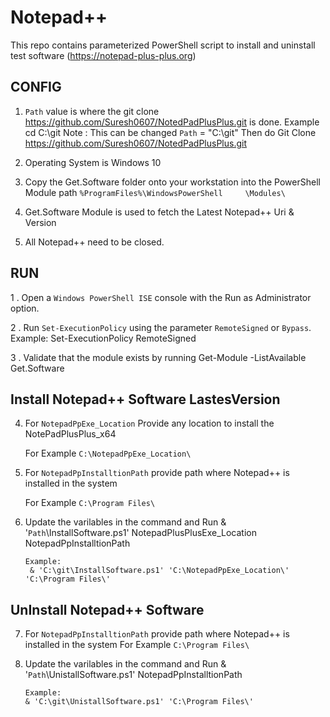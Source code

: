 #  Notepad++ 

 This repo contains parameterized PowerShell script to install and uninstall test software (https://notepad-plus-plus.org)

## CONFIG

1.  `Path` value is where the git clone https://github.com/Suresh0607/NotedPadPlusPlus.git is done.
     Example cd C:\git Note : This can be changed
	`Path` = "C:\git"
	 Then do Git Clone https://github.com/Suresh0607/NotedPadPlusPlus.git
	
2.   Operating System is Windows 10 

3.   Copy the Get.Software folder onto your workstation into the PowerShell Module path `%ProgramFiles%\WindowsPowerShell     \Modules\`

5.   Get.Software Module is used to fetch the Latest Notepad++ Uri & Version

4.   All Notepad++ need to be closed.

	 
## RUN

1 . Open a `Windows PowerShell ISE` console with the Run as Administrator option.

2 . Run `Set-ExecutionPolicy` using the parameter `RemoteSigned` or `Bypass`.
    Example: Set-ExecutionPolicy RemoteSigned

3 . Validate that the module exists by running 
	Get-Module -ListAvailable Get.Software 
	


## Install Notepad++ Software LastesVersion

4. For `NotepadPpExe_Location`  Provide any location to install the NotePadPlusPlus_x64

   For Example `C:\NotepadPpExe_Location\`	

5. For `NotepadPpInstalltionPath`  provide path where Notepad++ is installed in the system
   
   For Example `C:\Program Files\`


5. Update the varilables in the command and Run 
		& '`Path`\InstallSoftware.ps1' NotepadPlusPlusExe_Location NotepadPpInstalltionPath
    
       Example:
        & 'C:\git\InstallSoftware.ps1' 'C:\NotepadPpExe_Location\' 'C:\Program Files\'


## UnInstall Notepad++ Software

7.  For `NotepadPpInstalltionPath` provide path where Notepad++ is installed in the system
    For Example `C:\Program Files\` 

6.  Update the varilables in the command and Run 
        & '`Path`\UnistallSoftware.ps1' NotepadPpInstalltionPath 

    	Example:
    	& 'C:\git\UnistallSoftware.ps1' 'C:\Program Files\'

